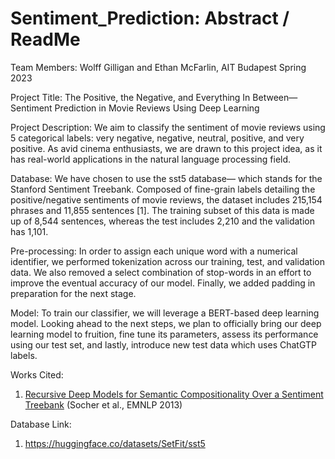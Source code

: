 # Sentiment_Prediction: Abstract / ReadMe

Team Members: Wolff Gilligan and Ethan McFarlin, AIT Budapest Spring 2023

Project Title: The Positive, the Negative, and Everything In Between— Sentiment Prediction in Movie Reviews Using Deep Learning

Project Description: We aim to classify the sentiment of movie reviews using 5 categorical labels: very negative, negative, neutral, positive, and very positive. As avid cinema enthusiasts, we are drawn to this project idea, as it has real-world applications in the natural language processing field.  

Database: We have chosen to use the sst5 database— which stands for the Stanford Sentiment Treebank. Composed of fine-grain labels detailing the positive/negative sentiments of movie reviews, the dataset includes 215,154 phrases and 11,855 sentences [1]. The training subset of this data is made up of 8,544 sentences, whereas the test includes 2,210 and the validation has 1,101.

Pre-processing: In order to assign each unique word with a numerical identifier, we performed tokenization across our training, test, and validation data. We also removed a select combination of stop-words in an effort to improve the eventual accuracy of our model. Finally, we added padding in preparation for the next stage. 

Model: To train our classifier, we will leverage a BERT-based deep learning model. Looking ahead to the next steps, we plan to officially bring our deep learning model to fruition, fine tune its parameters, assess its performance using our test set, and lastly, introduce new test data which uses ChatGTP labels.

Works Cited:

1. [Recursive Deep Models for Semantic Compositionality Over a Sentiment Treebank](https://aclanthology.org/D13-1170) (Socher et al., EMNLP 2013)

Database Link:

1. https://huggingface.co/datasets/SetFit/sst5
